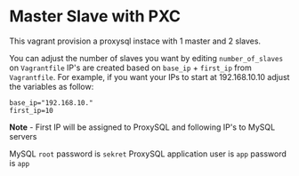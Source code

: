 # Master Slave  with PXC

This vagrant provision a proxysql instace with 1 master and 2 slaves.

You can adjust the number of slaves you want by editing `number_of_slaves` on  `Vagrantfile`
IP's are created based on `base_ip` + `first_ip` from `Vagrantfile`. For example, if you want your IPs to start at 192.168.10.10 adjust the variables as follow:

```
base_ip="192.168.10."
first_ip=10
```

**Note** - First IP will be assigned to ProxySQL and following IP's to MySQL servers 

MySQL `root` password is `sekret`
ProxySQL application user is `app` password is `app`
